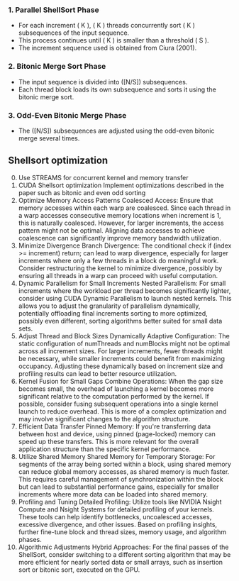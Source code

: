 ### 1. Parallel ShellSort Phase
- For each increment \( K \), \( K \) threads concurrently sort \( K \) subsequences of the input sequence.
- This process continues until \( K \) is smaller than a threshold \( S \).
- The increment sequence used is obtained from Ciura (2001).

### 2. Bitonic Merge Sort Phase
- The input sequence is divided into \([N/S]\) subsequences.
- Each thread block loads its own subsequence and sorts it using the bitonic merge sort.

### 3. Odd-Even Bitonic Merge Phase
- The \([N/S]\) subsequences are adjusted using the odd-even bitonic merge several times.

## Shellsort optimization
0. Use STREAMS for concurrent kernel and memory transfer
0. CUDA Shellsort optimization
Implement optimizations described in the paper such as bitonic and even odd sorting
1. Optimize Memory Access Patterns
Coalesced Access: Ensure that memory accesses within each warp are coalesced. Since each thread in a warp accesses consecutive memory locations when increment is 1, this is naturally coalesced. However, for larger increments, the access pattern might not be optimal. Aligning data accesses to achieve coalescence can significantly improve memory bandwidth utilization.
2. Minimize Divergence
Branch Divergence: The conditional check if (index >= increment) return; can lead to warp divergence, especially for larger increments where only a few threads in a block do meaningful work. Consider restructuring the kernel to minimize divergence, possibly by ensuring all threads in a warp can proceed with useful computation.
3. Dynamic Parallelism for Small Increments
Nested Parallelism: For small increments where the workload per thread becomes significantly lighter, consider using CUDA Dynamic Parallelism to launch nested kernels. This allows you to adjust the granularity of parallelism dynamically, potentially offloading final increments sorting to more optimized, possibly even different, sorting algorithms better suited for small data sets.
4. Adjust Thread and Block Sizes Dynamically
Adaptive Configuration: The static configuration of numThreads and numBlocks might not be optimal across all increment sizes. For larger increments, fewer threads might be necessary, while smaller increments could benefit from maximizing occupancy. Adjusting these dynamically based on increment size and profiling results can lead to better resource utilization.
5. Kernel Fusion for Small Gaps
Combine Operations: When the gap size becomes small, the overhead of launching a kernel becomes more significant relative to the computation performed by the kernel. If possible, consider fusing subsequent operations into a single kernel launch to reduce overhead. This is more of a complex optimization and may involve significant changes to the algorithm structure.
6. Efficient Data Transfer
Pinned Memory: If you're transferring data between host and device, using pinned (page-locked) memory can speed up these transfers. This is more relevant for the overall application structure than the specific kernel performance.
7. Utilize Shared Memory
Shared Memory for Temporary Storage: For segments of the array being sorted within a block, using shared memory can reduce global memory accesses, as shared memory is much faster. This requires careful management of synchronization within the block but can lead to substantial performance gains, especially for smaller increments where more data can be loaded into shared memory.
8. Profiling and Tuning
Detailed Profiling: Utilize tools like NVIDIA Nsight Compute and Nsight Systems for detailed profiling of your kernels. These tools can help identify bottlenecks, uncoalesced accesses, excessive divergence, and other issues. Based on profiling insights, further fine-tune block and thread sizes, memory usage, and algorithm phases.
9. Algorithmic Adjustments
Hybrid Approaches: For the final passes of the ShellSort, consider switching to a different sorting algorithm that may be more efficient for nearly sorted data or small arrays, such as insertion sort or bitonic sort, executed on the GPU.